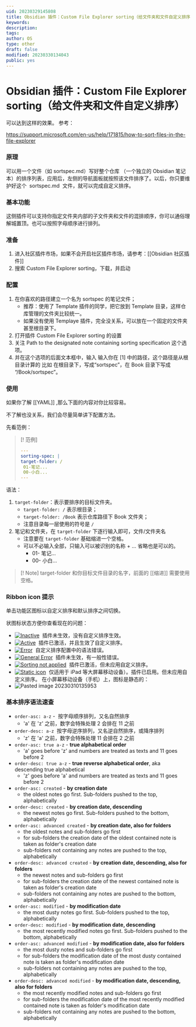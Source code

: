 ```yaml
---
uid: 20230329145808
title: Obsidian 插件：Custom File Explorer sorting（给文件夹和文件自定义排序）
keywords: 
description: 
tags: 
author: OS
type: other
draft: false
modified: 20230330134043
public: yes
---
```


# Obsidian 插件：Custom File Explorer sorting（给文件夹和文件自定义排序）

可以达到这样的效果。 参考：

<https://support.microsoft.com/en-us/help/171815/how-to-sort-files-in-the-file-explorer>

### 原理

可以用一个文件（如 sortspec.md）写好整个仓库 （一个独立的 Obsidian 笔记本）的排序列表，应用后，左侧的导航面板就按照该文件排序了。以后，你只要维护好这个  sortspec.md  文件，就可以完成自定义排序。

### 基本功能

这侧插件可以支持你指定文件夹内部的子文件夹和文件的混排顺序，你可以通俗理解城置顶。也可以按照字母顺序进行排列。

### 准备

1. 进入社区插件市场，如果不会开启社区插件市场，请参考：[[Obsidian 社区插件]]
2. 搜索 Custom File Explorer sorting，下载，并启动

### 配置

1. 在你喜欢的路径建立一个名为 sortspec 的笔记文件；
    - 推荐：使用了 Template 插件的同学，把它放到 Template 目录，这样仓库管理的文件夹比较统一。
    - 如果没有使用 Templaye 插件，完全没关系，可以放在一个固定的文件夹甚至根目录下。
2. 打开插件 Custom File Explorer sorting 的设置
3. 关注 Path to the designated note containing sorting specification 这个选项。
4. 并在这个选项的后面文本框中，输入 输入你在 [1] 中的路径，这个路径是从根目录计算的 比如 在根目录下，写成“sortspec”，在 Book 目录下写成 “/Book/sortspec”。

### 使用

如果你了解 [[YAML]] ,那么下面的内容对你比较容易。

不了解也没关系，我们会尽量简单讲下配置方法。

先看范例：

> [! 范例]
>
> ```YAML
> ---
> sorting-spec: |
> target-folder: /
>  01-笔记...
>  00-小白...
> ---
> ```
>

语法：

1. `target-folder`：表示要排序的目标文件夹。
    - `target-folder: /` 表示根目录；
    - `target-folder: /Book` 表示仓库路径下 Book 文件夹；
    - 注意目录每一层使用的符号是 `/`
2. 笔记和文件夹，在 `target-folder` 下逐行输入即可，文件/文件夹名
    - 注意要在 `target-folder` 基础缩进一个空格。
    - 可以不必输入全部，只输入可以被识别的名称 + ... 省略也是可以的。
        - 01- 笔记...
        - 00- 小白...

> [! Note]
> target-folder 和你目标文件目录的名字，前面的 [[缩进]] 需要使用空格。

### Ribbon icon 提示

单击功能区图标以自定义排序和默认排序之间切换。

状图标状态方便你查看现在的问题：

- [![Inactive](https://github.com/SebastianMC/obsidian-custom-sort/raw/master/docs/icons/icon-inactive.png)](https://github.com/SebastianMC/obsidian-custom-sort/blob/master/docs/icons/icon-inactive.png)  插件未生效，没有自定义排序生效。
- [![Active](https://github.com/SebastianMC/obsidian-custom-sort/raw/master/docs/icons/icon-active.png)](https://github.com/SebastianMC/obsidian-custom-sort/blob/master/docs/icons/icon-active.png)  插件已激活，并且生效了自定义排序。
- [![Error](https://github.com/SebastianMC/obsidian-custom-sort/raw/master/docs/icons/icon-error.png)](https://github.com/SebastianMC/obsidian-custom-sort/blob/master/docs/icons/icon-error.png)  自定义排序配置中的语法错误。
- [![General Error](https://github.com/SebastianMC/obsidian-custom-sort/raw/master/docs/icons/icon-general-error.png)](https://github.com/SebastianMC/obsidian-custom-sort/blob/master/docs/icons/icon-general-error.png)  插件未生效，有一般性错误。
- [![Sorting not applied](https://github.com/SebastianMC/obsidian-custom-sort/raw/master/docs/icons/icon-not-applied.png)](https://github.com/SebastianMC/obsidian-custom-sort/blob/master/docs/icons/icon-not-applied.png)  插件已激活，但未应用自定义排序。
- [![Static icon](https://github.com/SebastianMC/obsidian-custom-sort/raw/master/docs/icons/icon-mobile-initial.png)](https://github.com/SebastianMC/obsidian-custom-sort/blob/master/docs/icons/icon-mobile-initial.png)  仅适用于 iPad 等大屏幕移动设备）。插件已启用。但未应用自定义排序。
    在小屏幕移动设备（手机）上，图标是静态的：
- ![Pasted image 20230310135953](https://s1.vika.cn/space/2023/03/15/926a1f7d9ca84dd1a5a377b5716d9ebe)

### 基本排序语法速查

- `order-asc: a-z` -  按字母顺序排列，又名自然排序
    - 'a' 在 'z' 之前，数字会特殊处理 2 会排在 11 之前
- `order-desc: a-z`  按字母逆序排列，又名逆自然排序，或降序排列
    - 'z' 在 'a' 之前，数字会特殊处理 11 会排在 2 之前
- `order-asc: true a-z` - **true alphabetical order**
    - 'a' goes before 'z' and numbers are treated as texts and 11 goes before 2
- `order-desc: true a-z` - **true reverse alphabetical order**, aka descending true alphabetical
    - 'z' goes before 'a' and numbers are treated as texts and 11 goes before 2
- `order-asc: created` - **by creation date**
    - the oldest notes go first. Sub-folders pushed to the top, alphabetically
- `order-desc: created` - **by creation date, descending**
    - the newest notes go first. Sub-folders pushed to the bottom, alphabetically
- `order-asc: advanced created` - **by creation date, also for folders**
    - the oldest notes and sub-folders go first
    - for sub-folders the creation date of the oldest contained note is taken as folder's creation date
    - sub-folders not containing any notes are pushed to the top, alphabetically
- `order-desc: advanced created` - **by creation date, descending, also for folders**
    - the newest notes and sub-folders go first
    - for sub-folders the creation date of the newest contained note is taken as folder's creation date
    - sub-folders not containing any notes are pushed to the bottom, alphabetically
- `order-asc: modified` - **by modification date**
    - the most dusty notes go first. Sub-folders pushed to the top, alphabetically
- `order-desc: modified` - **by modification date, descending**
    - the most recently modified notes go first. Sub-folders pushed to the bottom, alphabetically
- `order-asc: advanced modified` - **by modification date, also for folders**
    - the most dusty notes and sub-folders go first
    - for sub-folders the modification date of the most dusty contained note is taken as folder's modification date
    - sub-folders not containing any notes are pushed to the top, alphabetically
- `order-desc: advanced modified` - **by modification date, descending, also for folders**
    - the most recently modified notes and sub-folders go first
    - for sub-folders the modification date of the most recently modified contained note is taken as folder's modification date
    - sub-folders not containing any notes are pushed to the bottom, alphabetically
